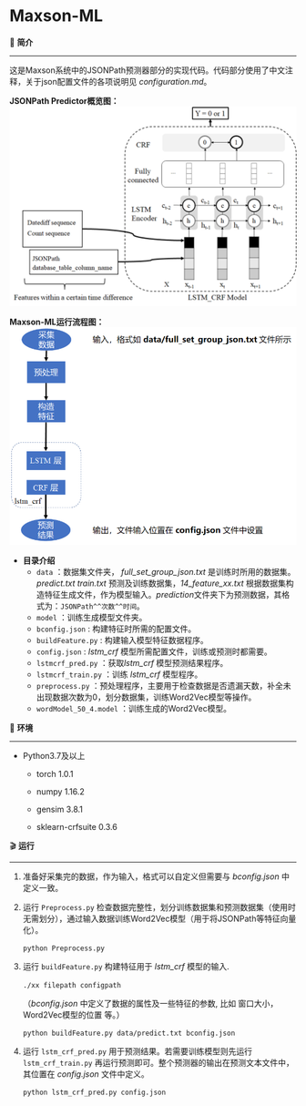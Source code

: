 # Maxson-ML
:book: **简介**

___

这是Maxson系统中的JSONPath预测器部分的实现代码。代码部分使用了中文注释，关于json配置文件的各项说明见 *configuration.md*。


**JSONPath Predictor概览图：**
![图1 JSONPath Predictor概览](img/JSONPathPredictor.png)
  


**Maxson-ML运行流程图：**  
![图2 Maxson-ML运行流程图](img/Maxson-ML运行流程图.png)


- **目录介绍**
  - `data` ：数据集文件夹， *full_set_group_json.txt* 是训练时所用的数据集。*predict.txt* *train.txt* 预测及训练数据集，*14_feature_xx.txt* 根据数据集构造特征生成文件，作为模型输入。*prediction*文件夹下为预测数据，其格式为：`JSONPath^^次数^^时间`。
  - `model` ：训练生成模型文件夹。
  - `bconfig.json` :  构建特征时所需的配置文件。
  - `buildFeature.py` : 构建输入模型特征数据程序。
  - `config.json` : *lstm_crf* 模型所需配置文件，训练或预测时都需要。
  - `lstmcrf_pred.py` ：获取*lstm_crf* 模型预测结果程序。
  - `lstmcrf_train.py` ：训练 *lstm_crf* 模型程序。
  - `preprocess.py` ：预处理程序，主要用于检查数据是否遗漏天数，补全未出现数据次数为0，划分数据集，训练Word2Vec模型等操作。
  - `wordModel_50_4.model` ：训练生成的Word2Vec模型。




 :wrench:  **环境**

____

- Python3.7及以上
  - torch 1.0.1

  - numpy 1.16.2

  - gensim 3.8.1

  - sklearn-crfsuite   0.3.6

    

 :clapper: ​ **运行**

___

1. 准备好采集完的数据，作为输入，格式可以自定义但需要与 *bconfig.json* 中定义一致。

2. 运行 `Preprocess.py`  检查数据完整性，划分训练数据集和预测数据集（使用时无需划分），通过输入数据训练Word2Vec模型（用于将JSONPath等特征向量化）。

   ```shell
   python Preprocess.py
   ```

3. 运行 `buildFeature.py`  构建特征用于 *lstm_crf* 模型的输入.

   `./xx filepath configpath`

   （*bconfig.json* 中定义了数据的属性及一些特征的参数, 比如 窗口大小，Word2Vec模型的位置 等。）

   ```shell
   python buildFeature.py data/predict.txt bconfig.json
   ```

4. 运行 `lstm_crf_pred.py` 用于预测结果。若需要训练模型则先运行 `lstm_crf_train.py` 再运行预测即可。整个预测器的输出在预测文本文件中，其位置在 *config.json* 文件中定义。

   ```shell
   python lstm_crf_pred.py config.json
   ```

   





